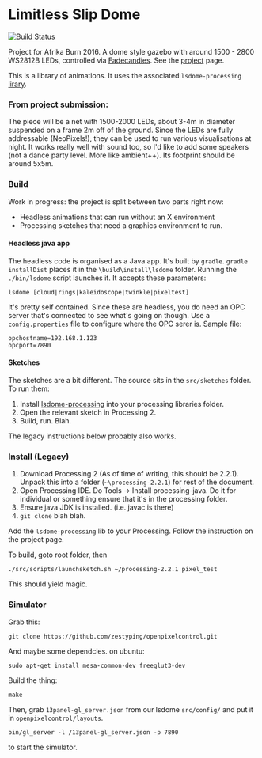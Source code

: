 # Limitless Slip Dome

[![Build Status](https://travis-ci.org/shen-tian/lsdome.svg?branch=master)](https://travis-ci.org/shen-tian/lsdome)

Project for Afrika Burn 2016. A dome style gazebo with around 1500 - 2800
WS2812B LEDs, controlled via [Fadecandies](http://www.misc.name/fadecandy/).
See the [project](http://lsdo.me) page.

This is a library of animations. It uses the associated `lsdome-processing`
[lirary](https://github.com/shen-tian/lsdome-processing).

### From project submission:

The piece will be a net with 1500-2000 LEDs, about 3-4m in diameter suspended
on a frame 2m off of the ground. Since the LEDs are fully addressable
(NeoPixels!), they can be used to run various visualisations at night. It works
really well with sound too, so I'd like to add some speakers (not a dance party
level. More like ambient++). Its footprint should be around 5x5m.

### Build

Work in progress: the project is split between two parts right now: 

* Headless animations that can run without an X environment
* Processing sketches that need a graphics environment to run.

#### Headless java app

The headless code is organised as a Java app. It's built by `gradle`.
`gradle installDist` places it in the `\build\install\lsdome` folder.
Running the `./bin/lsdome` script launches it. It accepts these parameters:

    lsdome [cloud|rings|kaleidoscope|twinkle|pixeltest]
    
It's pretty self contained. Since these are headless, you do need an 
OPC server that's connected to see what's going on though. Use a `config.properties`
file to configure where the OPC serer is. Sample file:

    opchostname=192.168.1.123
    opcport=7890

#### Sketches

The sketches are a bit different. The source sits in the `src/sketches` folder.
To run them: 

1. Install [lsdome-processing](https://github.com/shen-tian/lsdome-processing)
into your processing libraries folder.
2. Open the relevant sketch in Processing 2.
3. Build, run. Blah. 

The legacy instructions below probably also works.

### Install (Legacy)

1. Download Processing 2 (As of time of writing, this should be 2.2.1). Unpack
this into a folder (`~\processing-2.2.1`) for rest of the document.
2. Open Processing IDE. Do Tools -> Install processing-java. Do it for individual
or something ensure that it's in the processing folder.
3. Ensure java JDK is installed. (i.e. javac is there)
4. `git clone` blah blah.

Add the `lsdome-processing` lib to your Processing. Follow the instruction on
the project page.

To build, goto root folder, then

    ./src/scripts/launchsketch.sh ~/processing-2.2.1 pixel_test
    
This should yield magic.

### Simulator

Grab this: 

    git clone https://github.com/zestyping/openpixelcontrol.git
    
And maybe some dependcies. on ubuntu:

    sudo apt-get install mesa-common-dev freeglut3-dev

Build the thing:
   
    make
    
Then, grab `13panel-gl_server.json` from our lsdome `src/config/` and  put it in `openpixelcontrol/layouts`.
    
    bin/gl_server -l /13panel-gl_server.json -p 7890
    
to start the simulator.

